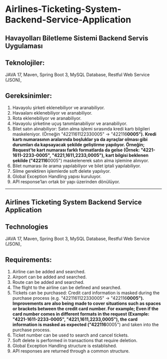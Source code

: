 # Airlines-Ticketing-System-Backend-Service-Application

## Havayolları Biletleme Sistemi Backend Servis Uygulaması
## Teknolojiler:

JAVA 17,
Maven,
Spring Boot 3,
MySQL Database,
Restful Web Service (JSON),
## Gereksinimler:

1. Havayolu şirketi eklenebiliyor ve aranabiliyor.
2. Havaalanı eklenebiliyor ve aranabiliyor.
3. Rota eklenebiliyor ve aranabiliyor.
4. Havayolu şirketine uçuş tanımlanabiliyor ve aranabiliyor.
5. Bilet satın alınabiliyor:
   Satın alma işlemi sırasında kredi kartı bilgileri maskeleniyor. (Örneğin "4221161122330005" -> "422116******0005").
   Kredi kartı numarasının aralarında boşluklar ya da ayraçlar olması gibi durumları da kapsayacak şekilde geliştirme yapılıyor. Örneğin; 
   Request’te kart numarası farklı formatlarda da gelse (Örnek: "4221-1611-2233-0005", "4221,1611,2233,0005"), kart bilgisi beklenen şekilde ("422116******0005") maskelenerek satın alma işlemine alınıyor.
6. Bilet numarası ile arama yapılabiliyor ve bilet iptali yapılabiliyor.
7. Silme gerektiren işlemlerde soft delete yapılıyor.
8. Global Exception Handling yapısı kuruluyor.
9. API response’ları ortak bir yapı üzerinden dönülüyor.

--------------------------------------------------------------------------------------------------

## Airlines Ticketing System Backend Service Application
## Technologies

JAVA 17,
Maven,
Spring Boot 3,
MySQL Database,
Restful Web Service (JSON),
## Requirements:

1. Airline can be added and searched.
2. Airport can be added and searched.
3. Route can be added and searched.
4. The flight to the airline can be defined and searched.
5. Tickets can be purchased:
   Credit card information is masked during the purchase process (e.g. "4221161122330005" -> "422116******0005").
   Improvements are also being made to cover situations such as spaces or brackets between the credit card number. For example; 
   Even if the card number comes in different formats in the request (Example: "4221-1611-2233-0005", "4221,1611,2233,0005"), the card information is masked as expected ("422116******0005") and taken into the purchase process.
6. Ticket number can be used to search and cancel tickets.
7. Soft delete is performed in transactions that require deletion.
8. Global Exception Handling structure is established.
9. API responses are returned through a common structure.

